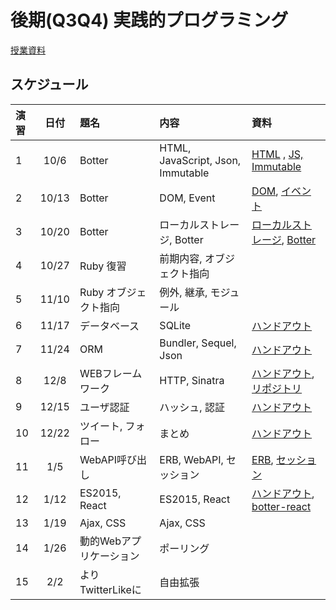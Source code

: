 # 後期(Q3Q4) 実践的プログラミング

[授業資料](https://sccp2016.github.io "授業資料")

## スケジュール

|演習 |日付   |題名                  |内容                             |資料     |
|:---|:-----:|:--------------------|:-------------------------------|:---------|
|1   |10/6   | Botter              | HTML, JavaScript, Json, Immutable| [HTML](http://nbviewer.jupyter.org/github/SCCP2016/botter-introduction/blob/master/chapter1/chapter1.ipynb) , [JS, Immutable](http://nbviewer.jupyter.org/github/SCCP2016/botter-introduction/blob/master/chapter2/chapter2.ipynb)|
|2   |10/13  | Botter              |  DOM, Event | [DOM](http://nbviewer.jupyter.org/github/SCCP2016/botter-introduction/blob/master/chapter3/chapter3.ipynb), [イベント](http://nbviewer.jupyter.org/github/SCCP2016/botter-introduction/blob/master/chapter4/chapter4.ipynb)| 
|3   |10/20  | Botter              | ローカルストレージ, Botter           | [ローカルストレージ](http://nbviewer.jupyter.org/github/SCCP2016/botter-introduction/blob/master/chapter5/chapter5.ipynb), [Botter](http://nbviewer.jupyter.org/github/SCCP2016/botter-introduction/blob/master/chapter6/chapter6.ipynb) |
|4   |10/27  | Ruby 復習            | 前期内容, オブジェクト指向         |          |
|5   |11/10  | Ruby オブジェクト指向  | 例外, 継承, モジュール            |          |
|6   |11/17  | データベース           | SQLite                        | [ハンドアウト](https://hackmd.io/s/Syrczkleg) | 
|7   |11/24  | ORM                  | Bundler, Sequel, Json         | [ハンドアウト](https://hackmd.io/s/rk8Oci7Gg) |
|8   |12/8   | WEBフレームワーク      | HTTP, Sinatra                 | [ハンドアウト](http://nbviewer.jupyter.org/github/SCCP2016/sinatra-tutorial/blob/master/sinatra_tutorial.ipynb), [リポジトリ](https://github.com/SCCP2016/http-exercise) |
|9   |12/15  | ユーザ認証             | ハッシュ, 認証                  | [ハンドアウト](https://github.com/SCCP2016/user-auth/blob/master/auth-tutorial.ipynb) |
|10  |12/22  | ツイート, フォロー      | まとめ                         | [ハンドアウト](https://hackmd.io/s/B1ODCt0Xe) |
|11  |1/5    | WebAPI呼び出し        | ERB, WebAPI, セッション         | [ERB](https://github.com/ababup1192/sinatra-erb-sample), [セッション](https://hackmd.io/s/ry5ECcImg) |
|12  |1/12   | ES2015, React        | ES2015, React                 | [ハンドアウト](https://hackmd.io/s/rJONgEVUg), [botter-react](https://github.com/SCCP2016/botter-react) |
|13  |1/19   | Ajax, CSS            | Ajax, CSS                     |          |
|14  |1/26   | 動的Webアプリケーション | ポーリング                      |          |
|15  |2/2    | よりTwitterLikeに     | 自由拡張                       |          | 

